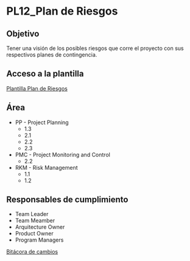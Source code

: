 # PL12_Plan de Riesgos

## Objetivo[](https://ace-software-development.github.io/Manual-de-Operaciones/docs/Plantillas/PL12_Plan%20de%20Riesgos#objetivo)

Tener una visión de los posibles riesgos que corre el proyecto con sus respectivos planes de contingencia.

## Acceso a la plantilla[](https://ace-software-development.github.io/Manual-de-Operaciones/docs/Plantillas/PL12_Plan%20de%20Riesgos#acceso-a-la-plantilla)

[Plantilla Plan de Riesgos](https://docs.google.com/spreadsheets/d/1ICwEnZQ2wMSXm05A6fqbacDjuaPtLqyJbsWqbz43090/edit?usp=sharing)

## Área[](https://ace-software-development.github.io/Manual-de-Operaciones/docs/Plantillas/PL12_Plan%20de%20Riesgos#%C3%A1rea)

- PP - Project Planning
    - 1.3
    - 2.1
    - 2.2
    - 2.3
- PMC - Project Monitoring and Control
    - 2.2
- RKM - Risk Management
    - 1.1
    - 1.2

## Responsables de cumplimiento[](https://ace-software-development.github.io/Manual-de-Operaciones/docs/Plantillas/PL12_Plan%20de%20Riesgos#responsables-de-cumplimiento)

- Team Leader
- Team Meamber
- Arquitecture Owner
- Product Owner
- Program Managers

[Bitácora de cambios ](PL12_Plan%20de%20Riesgos%20a17640175ab84a00b893729ff62c499a/Bita%CC%81cora%20de%20cambios%20b3255894e69d4330a23cfc781fa7bb45.csv)